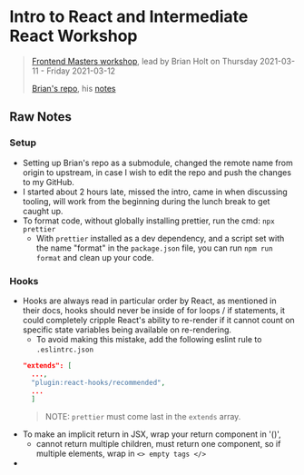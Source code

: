 # Intro to React and Intermediate React Workshop
> [Frontend Masters workshop](https://frontendmasters.com/workshops/complete-react-v6/), lead by Brian Holt on Thursday 2021-03-11 - Friday 2021-03-12
>
> [Brian's repo](https://github.com/btholt/citr-v6-project), his [notes](https://btholt.github.io/complete-intro-to-react-v6/)

## Raw Notes
### Setup
- Setting up Brian's repo as a submodule, changed the remote name from origin to upstream, in case I wish to edit the repo and push the changes to my GitHub.
- I started about 2 hours late, missed the intro, came in when discussing tooling, will work from the beginning during the lunch break to get caught up.
- To format code, without globally installing prettier, run the cmd: `npx prettier`
  - With `prettier` installed as a dev dependency, and a script set with the name "format" in the `package.json` file, you can run `npm run format` and clean up your code.

### Hooks
- Hooks are always read in particular order by React, as mentioned in their docs, hooks should never be inside of for loops / if statements, it could completely cripple React's ability to re-render if it cannot count on specific state variables being available on re-rendering.
  - To avoid making this mistake, add the following eslint rule to `.eslintrc.json`
  ```json
  "extends": [
    ...,
    "plugin:react-hooks/recommended",
    ...
    ]
  ```
  > NOTE: `prettier` must come last in the `extends` array.
- To make an implicit return in JSX, wrap your return component in '()',
  - cannot return multiple children, must return one component, so if multiple elements, wrap in `<> empty tags </>`
-
